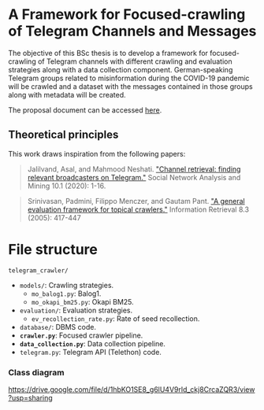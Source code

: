 # A Framework for Focused-crawling of Telegram Channels and Messages

The objective of this BSc thesis is to develop a framework for focused-crawling of Telegram channels with different crawling and evaluation strategies along with a data collection component.
German-speaking Telegram groups related to misinformation during the COVID-19 pandemic will be crawled and a dataset with the messages contained in those groups along with metadata will be created. 

The proposal document can be accessed [here](https://drive.google.com/file/d/16zFrdT8R1juSqo6GQGyq-IYulmFuqTNp/view?usp=sharing).

## Theoretical principles

This work draws inspiration from the following papers:

> Jalilvand, Asal, and Mahmood Neshati.
> ["Channel retrieval: finding relevant broadcasters on Telegram."](https://link.springer.com/article/10.1007/s13278-020-0629-z)
> Social Network Analysis and Mining 10.1 (2020): 1-16.

>Srinivasan, Padmini, Filippo Menczer, and Gautam Pant.
>["A general evaluation framework for topical crawlers."](https://link.springer.com/content/pdf/10.1007/s10791-005-6993-5.pdf)
>Information Retrieval 8.3 (2005): 417-447

<!-- ## License
GNU GENERAL PUBLIC LICENSE Version 3 -->

# File structure

`telegram_crawler/`

- `models/`: Crawling strategies.
    - `mo_balog1.py`: Balog1.
    - `mo_okapi_bm25.py`: Okapi BM25.
- `evaluation/`: Evaluation strategies.
    - `ev_recollection_rate.py`: Rate of seed recollection.
- `database/`: DBMS code.
- __`crawler.py`__: Focused crawler pipeline.
- __`data_collection.py`__: Data collection pipeline. 
- `telegram.py`: Telegram API (Telethon) code.

### Class diagram

https://drive.google.com/file/d/1hbKO1SE8_g6lU4V9rld_ckj8CrcaZQR3/view?usp=sharing

